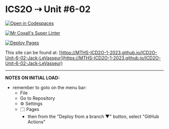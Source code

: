 # ICS2O ⇢ Unit #6-02

[![Open in Codespaces](https://classroom.github.com/assets/launch-codespace-7f7980b617ed060a017424585567c406b6ee15c891e84e1186181d67ecf80aa0.svg)](https://classroom.github.com/open-in-codespaces?assignment_repo_id=15143386)

[![Mr Coxall's Super Linter](https://github.com/MTHS-ICD2O-1-2023/ICD2O-Unit-6-02-Jack-LeVasseur/workflows/Mr%20Coxall's%20Super%20Linter/badge.svg)](https://github.com/MTHS-ICD2O-1-2023/ICD2O-Unit-6-02-Jack-LeVasseur/actions)

[![Deploy Pages](https://github.com/MTHS-ICD2O-1-2023/ICD2O-Unit-6-02-Jack-LeVasseur/workflows/Deploy%20Pages/badge.svg)](https://github.com/MTHS-ICD2O-1-2023/ICD2O-Unit-6-02-Jack-LeVasseur/actions)

This site can be found at: [https://MTHS-ICD2O-1-2023.github.io/ICD2O-Unit-6-02-Jack-LeVasseur](https://MTHS-ICD2O-1-2023.github.io/ICD2O-Unit-6-02-Jack-LeVasseur)

---

**NOTES ON INITIAL LOAD:**
- remember to goto on the menu bar:
  - File
  - Go to Repository
  - ⚙ Settings
  - 🗔 Pages
    - then from the "Deploy from a branch ▼" button, select "GitHub Actions"
